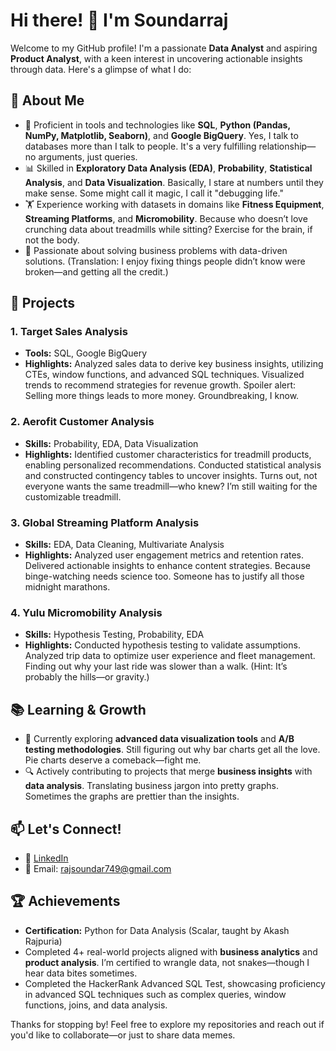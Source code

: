 # Hi there! 👋 I'm Soundarraj

Welcome to my GitHub profile! I'm a passionate **Data Analyst** and aspiring **Product Analyst**, with a keen interest in uncovering actionable insights through data. Here's a glimpse of what I do:

## 🚀 About Me
- 🌟 Proficient in tools and technologies like **SQL**, **Python (Pandas, NumPy, Matplotlib, Seaborn)**, and **Google BigQuery**. Yes, I talk to databases more than I talk to people. It's a very fulfilling relationship—no arguments, just queries.
- 📊 Skilled in **Exploratory Data Analysis (EDA)**, **Probability**, **Statistical Analysis**, and **Data Visualization**. Basically, I stare at numbers until they make sense. Some might call it magic, I call it "debugging life."
- 🏋️ Experience working with datasets in domains like **Fitness Equipment**, **Streaming Platforms**, and **Micromobility**. Because who doesn’t love crunching data about treadmills while sitting? Exercise for the brain, if not the body.
- 🎯 Passionate about solving business problems with data-driven solutions. (Translation: I enjoy fixing things people didn’t know were broken—and getting all the credit.)

## 💼 Projects

### 1. **Target Sales Analysis**  
   - **Tools:** SQL, Google BigQuery  
   - **Highlights:** Analyzed sales data to derive key business insights, utilizing CTEs, window functions, and advanced SQL techniques. Visualized trends to recommend strategies for revenue growth. Spoiler alert: Selling more things leads to more money. Groundbreaking, I know.

### 2. **Aerofit Customer Analysis**  
   - **Skills:** Probability, EDA, Data Visualization  
   - **Highlights:** Identified customer characteristics for treadmill products, enabling personalized recommendations. Conducted statistical analysis and constructed contingency tables to uncover insights. Turns out, not everyone wants the same treadmill—who knew? I’m still waiting for the customizable treadmill.

### 3. **Global Streaming Platform Analysis**  
   - **Skills:** EDA, Data Cleaning, Multivariate Analysis  
   - **Highlights:** Analyzed user engagement metrics and retention rates. Delivered actionable insights to enhance content strategies. Because binge-watching needs science too. Someone has to justify all those midnight marathons.

### 4. **Yulu Micromobility Analysis**  
   - **Skills:** Hypothesis Testing, Probability, EDA  
   - **Highlights:** Conducted hypothesis testing to validate assumptions. Analyzed trip data to optimize user experience and fleet management. Finding out why your last ride was slower than a walk. (Hint: It’s probably the hills—or gravity.)

## 📚 Learning & Growth
- 🌱 Currently exploring **advanced data visualization tools** and **A/B testing methodologies**. Still figuring out why bar charts get all the love. Pie charts deserve a comeback—fight me.
- 🔍 Actively contributing to projects that merge **business insights** with **data analysis**. Translating business jargon into pretty graphs. Sometimes the graphs are prettier than the insights.

## 📫 Let's Connect!
- 💼 [LinkedIn](www.linkedin.com/in/soundarrajs2001)  
- 📧 Email: rajsoundar749@gmail.com

## 🏆 Achievements
- **Certification:** Python for Data Analysis (Scalar, taught by Akash Rajpuria)  
- Completed 4+ real-world projects aligned with **business analytics** and **product analysis**. I’m certified to wrangle data, not snakes—though I hear data bites sometimes.
- Completed the HackerRank Advanced SQL Test, showcasing proficiency in advanced SQL techniques such as complex queries, window functions, joins, and data analysis.

Thanks for stopping by! Feel free to explore my repositories and reach out if you'd like to collaborate—or just to share data memes.

